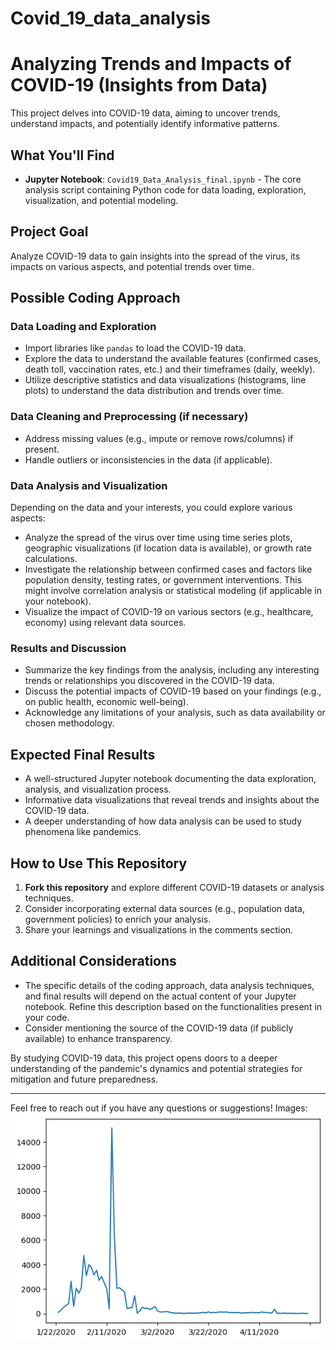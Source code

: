 # Covid_19_data_analysis
# Analyzing Trends and Impacts of COVID-19 (Insights from Data)

This project delves into COVID-19 data, aiming to uncover trends, understand impacts, and potentially identify informative patterns.

## What You'll Find

- **Jupyter Notebook**: `Covid19_Data_Analysis_final.ipynb` - The core analysis script containing Python code for data loading, exploration, visualization, and potential modeling. 

## Project Goal

Analyze COVID-19 data to gain insights into the spread of the virus, its impacts on various aspects, and potential trends over time.

## Possible Coding Approach

### Data Loading and Exploration

- Import libraries like `pandas` to load the COVID-19 data.
- Explore the data to understand the available features (confirmed cases, death toll, vaccination rates, etc.) and their timeframes (daily, weekly).
- Utilize descriptive statistics and data visualizations (histograms, line plots) to understand the data distribution and trends over time.

### Data Cleaning and Preprocessing (if necessary)

- Address missing values (e.g., impute or remove rows/columns) if present.
- Handle outliers or inconsistencies in the data (if applicable).

### Data Analysis and Visualization

Depending on the data and your interests, you could explore various aspects:
- Analyze the spread of the virus over time using time series plots, geographic visualizations (if location data is available), or growth rate calculations.
- Investigate the relationship between confirmed cases and factors like population density, testing rates, or government interventions. This might involve correlation analysis or statistical modeling (if applicable in your notebook).
- Visualize the impact of COVID-19 on various sectors (e.g., healthcare, economy) using relevant data sources.

### Results and Discussion

- Summarize the key findings from the analysis, including any interesting trends or relationships you discovered in the COVID-19 data.
- Discuss the potential impacts of COVID-19 based on your findings (e.g., on public health, economic well-being).
- Acknowledge any limitations of your analysis, such as data availability or chosen methodology.

## Expected Final Results

- A well-structured Jupyter notebook documenting the data exploration, analysis, and visualization process.
- Informative data visualizations that reveal trends and insights about the COVID-19 data.
- A deeper understanding of how data analysis can be used to study phenomena like pandemics.

## How to Use This Repository

1. **Fork this repository** and explore different COVID-19 datasets or analysis techniques.
2. Consider incorporating external data sources (e.g., population data, government policies) to enrich your analysis.
3. Share your learnings and visualizations in the comments section.

## Additional Considerations

- The specific details of the coding approach, data analysis techniques, and final results will depend on the actual content of your Jupyter notebook. Refine this description based on the functionalities present in your code.
- Consider mentioning the source of the COVID-19 data (if publicly available) to enhance transparency.

By studying COVID-19 data, this project opens doors to a deeper understanding of the pandemic's dynamics and potential strategies for mitigation and future preparedness.

---

Feel free to reach out if you have any questions or suggestions!
Images: ![COVID-19 Data Analysis](images/covid19_analysis.png)
